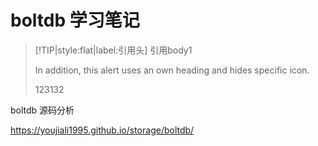 

# boltdb 学习笔记


> [!TIP|style:flat|label:引用头]
> 引用body1
> 
> In addition, this alert uses an own heading and hides specific icon.
> 
> 123132


boltdb 源码分析

https://youjiali1995.github.io/storage/boltdb/
